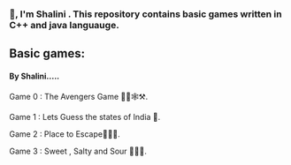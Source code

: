 <h3>👋, I'm Shalini . This repository contains basic games written in C++ and java languauge.<br></h3>
<h2>Basic games:</h2>
<h4>By Shalini.....</h4>

Game 0 : The Avengers Game 🦹‍♂️🕸️⚒️.<br>

Game 1 : Lets Guess the states of India 🤔.<br>


Game 2 : Place to Escape🏃‍♀️‍➡️.<br>


Game 3 : Sweet , Salty and Sour 🍭🍝🥒.<br>












